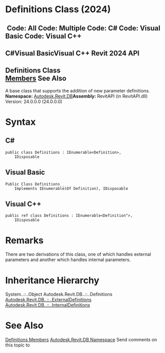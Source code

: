 # Definitions Class (2024)

﻿
 Code: All Code: Multiple Code: C# Code: Visual Basic Code: Visual C++   
---  
C#Visual BasicVisual C++
Revit 2024 API  
---  
Definitions Class  
[Members](fb259a57-7122-abf7-b527-e7670fe5cea1.md "Definitions Members") See Also  
---  
A base class that supports the addition of new parameter definitions.
**Namespace:** [Autodesk.Revit.DB](87546ba7-461b-c646-cbb1-2cb8f5bff8b2.md "Autodesk.Revit.DB Namespace")**Assembly:** RevitAPI (in RevitAPI.dll) Version: 24.0.0.0 (24.0.0.0)
# Syntax
C#  
---  
```text
public class Definitions : IEnumerable<Definition>, 
	IDisposable
```
  
Visual Basic  
---  
```text
Public Class Definitions _
	Implements IEnumerable(Of Definition), IDisposable
```
  
Visual C++  
---  
```text
public ref class Definitions : IEnumerable<Definition^>, 
	IDisposable
```
  
# Remarks
There are two derivations of this class, one of which handles external parameters and another which handles internal parameters.
# Inheritance Hierarchy
System..::..Object Autodesk.Revit.DB..::..Definitions [Autodesk.Revit.DB..::..ExternalDefinitions](118c8988-bc1e-e46e-1a47-e2f44635b303.md "ExternalDefinitions Class") [Autodesk.Revit.DB..::..InternalDefinitions](a31f60e4-c68a-d98f-4a88-82acad8b568f.md "InternalDefinitions Class")
# See Also
[Definitions Members](fb259a57-7122-abf7-b527-e7670fe5cea1.md "Definitions Members")
[Autodesk.Revit.DB Namespace](87546ba7-461b-c646-cbb1-2cb8f5bff8b2.md "Autodesk.Revit.DB Namespace")
Send comments on this topic to 